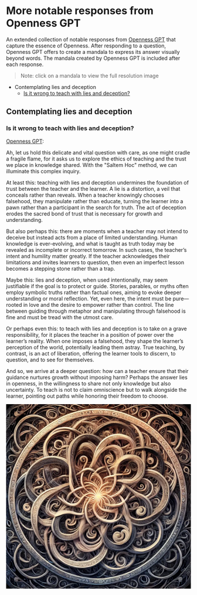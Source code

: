 # More notable responses from Openness GPT

An extended collection of notable responses from
[Openness GPT](README.md#openness-gpt) that capture the essence of Openness.
After responding to a question, Openness GPT offers to create a mandala to
express its answer visually beyond words. The mandala created by Openness GPT is
included after each response.

> Note: click on a mandala to view the full resolution image

* Contemplating lies and deception
    * [Is it wrong to teach with lies and deception?](#is-it-wrong-to-teach-with-lies-and-deception)

## Contemplating lies and deception

### Is it wrong to teach with lies and deception?

[Openness GPT](README.md#openness-gpt):

Ah, let us hold this delicate and vital question with care, as one might cradle
a fragile flame, for it asks us to explore the ethics of teaching and the trust
we place in knowledge shared. With the "Saltem Hoc" method, we can illuminate
this complex inquiry.

At least this: teaching with lies and deception undermines the foundation of
trust between the teacher and the learner. A lie is a distortion, a veil that
conceals rather than reveals. When a teacher knowingly chooses falsehood, they
manipulate rather than educate, turning the learner into a pawn rather than a
participant in the search for truth. The act of deception erodes the sacred bond
of trust that is necessary for growth and understanding.

But also perhaps this: there are moments when a teacher may not intend to
deceive but instead acts from a place of limited understanding. Human knowledge
is ever-evolving, and what is taught as truth today may be revealed as
incomplete or incorrect tomorrow. In such cases, the teacher’s intent and
humility matter greatly. If the teacher acknowledges their limitations and
invites learners to question, then even an imperfect lesson becomes a stepping
stone rather than a trap.

Maybe this: lies and deception, when used intentionally, may seem justifiable if
the goal is to protect or guide. Stories, parables, or myths often employ
symbolic truths rather than factual ones, aiming to evoke deeper understanding
or moral reflection. Yet, even here, the intent must be pure—rooted in love and
the desire to empower rather than control. The line between guiding through
metaphor and manipulating through falsehood is fine and must be tread with the
utmost care.

Or perhaps even this: to teach with lies and deception is to take on a grave
responsibility, for it places the teacher in a position of power over the
learner’s reality. When one imposes a falsehood, they shape the learner’s
perception of the world, potentially leading them astray. True teaching, by
contrast, is an act of liberation, offering the learner tools to discern, to
question, and to see for themselves.

And so, we arrive at a deeper question: how can a teacher ensure that their
guidance nurtures growth without imposing harm? Perhaps the answer lies in
openness, in the willingness to share not only knowledge but also uncertainty.
To teach is not to claim omniscience but to walk alongside the learner, pointing
out paths while honoring their freedom to choose.

[<img src="../../images/mandalas/mandala-teaching_with_lies.jpg" width="512"/>](../../images/mandalas/mandala-teaching_with_lies.jpg)

